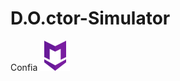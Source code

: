 # D.O.ctor-Simulator
Confia
![alt text](https://github.com/adam-p/markdown-here/raw/master/src/common/images/icon48.png "Logo Title Text 1")
